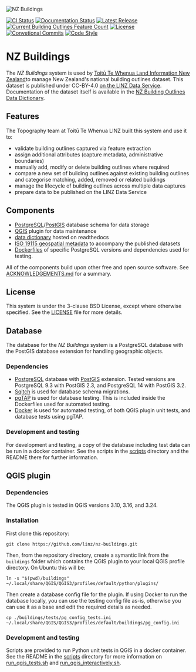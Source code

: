 ![NZ Buildings](./media/header.png)

[![CI Status](https://github.com/linz/nz-buildings/actions/workflows/build.yml/badge.svg)](https://github.com/linz/nz-buildings/actions/workflows/build.yml) [![Documentation Status](https://readthedocs.org/projects/nz-buildings/badge/?version=latest)](https://nz-buildings.readthedocs.io/en/latest/introduction.html) [![Latest Release](https://badgen.net/github/release/linz/nz-buildings?label=Release&labelColor=2e3a44&color=5cc3db)](https://github.com/linz/nz-buildings/releases) [![Current Building Outlines Feature Count](https://badgen.net/badge/Total%20Buildings/3%2C320%2C498?labelColor=2e3a44&color=5cc3db)](https://data.linz.govt.nz/layer/101290) [![License](https://badgen.net/badge/License/BSD%203-clause?labelColor=2e3a44&color=blue)](https://github.com/linz/nz-buildings/blob/master/LICENSE) [![Convetional Commits](https://badgen.net/badge/Commits/conventional?labelColor=2e3a44&color=EC5772)](https://conventionalcommits.org) [![Code Style](https://badgen.net/badge/Code%20Style/black?labelColor=2e3a44&color=000000)](https://github.com/psf/black)


# NZ Buildings

The *NZ Buildings* system is used by [Toitū Te Whenua Land Information New Zealand](https://www.linz.govt.nz/)to manage New Zealand's national building outlines dataset. This dataset is published under CC-BY-4.0 [on the LINZ Data Service](https://data.linz.govt.nz/layer/101290). Documentation of the dataset itself is available in the [NZ Building Outlines Data Dictionary](https://nz-buildings.readthedocs.io/en/latest/introduction.html).


## Features

The Topography team at Toitū Te Whenua LINZ built this system and use it to:

- validate building outlines captured via feature extraction
- assign additional attributes (capture metadata, administrative boundaries)
- manually add, modify or delete building outlines where required
- compare a new set of building outlines against existing building outlines and categorise matching, added, removed or related buildings
- manage the lifecycle of building outlines across multiple data captures
- prepare data to be published on the LINZ Data Service


## Components

- [PostgreSQL](https://www.postgresql.org/)/[PostGIS](https://postgis.net/) database schema for data storage
- [QGIS](https://qgis.org/) plugin for data maintenance
- [data dictionary](https://nz-buildings.readthedocs.io/en/latest/introduction.html) hosted on readthedocs
- [ISO 19115 geospatial metadata](./metadata) to accompany the published datasets
- [Dockerfiles](./docker) of specific PostgreSQL versions and dependencies used for testing.

All of the components build upon other free and open source software. See [ACKNOWLEDGEMENTS.md](./ACKNOWLEDGEMENTS.md) for a summary.


## License

This system is under the 3-clause BSD License, except where otherwise specified. See the [LICENSE](./LICENSE) file for more details.


## Database

The database for the *NZ Buildings* system is a PostgreSQL database with the PostGIS database extension for handling geographic objects.

### Dependencies

- [PostgreSQL](https://www.postgresql.org/) database with [PostGIS](https://postgis.net/) extension. Tested versions are PostgreSQL 9.3 with PostGIS 2.3, and PostgreSQL 14 with PostGIS 3.2.
- [Sqitch](https://sqitch.org/) is used for database schema migrations.
- [pgTAP](https://pgtap.org/) is used for database testing. This is included inside the Dockerfiles used for automated testing.
- [Docker](https://www.docker.com/) is used for automated testing, of both QGIS plugin unit tests, and database tests using pgTAP.

### Development and testing

For development and testing, a copy of the database including test data can be run in a docker container. See the scripts in the [scripts](./scripts) directory and the README there for further information.


## QGIS plugin

### Dependencies

The QGIS plugin is tested in QGIS versions 3.10, 3.16, and 3.24.

### Installation

First clone this repository:

```shell
git clone https://github.com/linz/nz-buildings.git
```

Then, from the repository directory, create a symantic link from the `buildings` folder which contains the QGIS plugin to your local QGIS profile directory. On Ubuntu this will be:

```shell
ln -s "$(pwd)/buildings" ~/.local/share/QGIS/QGIS3/profiles/default/python/plugins/
```

Then create a database config file for the plugin. If using Docker to run the database locally, you can use the testing config file as-is, otherwise you can use it as a base and edit the required details as needed.

```shell
cp ./buildings/tests/pg_config_tests.ini ~/.local/share/QGIS/QGIS3/profiles/default/buildings/pg_config.ini
```

### Development and testing

Scripts are provided to run Python unit tests in QGIS in a docker container. See the README in the [scripts](./scripts) directory for more information on [run_qgis_tests.sh](./scripts/run_qgis_tests.sh) and [run_qgis_interactively.sh](./scripts/run_qgis_interactively.sh).
